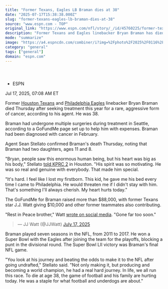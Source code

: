 ```yaml
---
title: "Former Texans, Eagles LB Braman dies at 38"
date: "2025-07-17T15:38:38.000Z"
slug: "former-texans-eagles-lb-braman-dies-at-38"
source: "www.espn.com - TOP"
original_link: "https://www.espn.com/nfl/story/_/id/45760225/former-texans-eagles-lb-bryan-braman-dies-age-38"
description: "Former Texans and Eagles linebacker Bryan Braman has died after seeking treatment this year for a rare, aggressive form of cancer, according to his agent. He was 38."
mode: "summarize"
image: "https://a4.espncdn.com/combiner/i?img=%2Fphoto%2F2025%2F0116%2Fr1439249_1296x729_16%2D9.jpg"
category: "general"
tags: ["general"]
domain: "espn.com"
---
```

<div id="readability-page-1" class="page"><section id="article-feed" data-behavior="author_overlay article_header_news_feed_item_meta article_legal_footer"><article data-id="45760225" data-behavior="story_scroll story_progress iframe" data-src="/nfl/story/_/id/45760225/former-texans-eagles-lb-bryan-braman-dies-age-38"><div><header></header><div><div><ul><li><p>ESPN</p></li></ul><p><span>Jul 17, 2025, 07:08 AM ET</span></p></div><p>Former <a data-clubhouse-guid="595690b3-2161-4913-a7a7-814af2fd2621" href="https://www.espn.com/nfl/team/_/name/hou/houston-texans">Houston Texans</a> and <a data-clubhouse-guid="d1a9b001-1df7-fbd7-ae4c-6ca7065286ec" href="https://www.espn.com/nfl/team/_/name/phi/philadelphia-eagles">Philadelphia Eagles</a> linebacker Bryan Braman died Thursday after seeking treatment this year for a rare, aggressive form of cancer, according to his agent. He was 38.</p><p>Braman had undergone multiple surgeries during treatment in Seattle, according to a GoFundMe page set up to help him with expenses. Braman had been diagnosed with cancer in February.</p><p>Agent Sean Stellato confirmed Braman's death Thursday, noting that Braman had two daughters, ages 11 and 8.</p><p>"Bryan, people saw this enormous human being, but his heart was big as his body," Stellato <a href="https://www.click2houston.com/sports/2025/07/17/ex-texans-lb-bryan-braman-dies-from-rare-cancer-his-heart-was-as-big-as-his-body-he-was-special/">told KPRC 2</a> in Houston. "His spirit was so motivating. He was so real and genuine with everybody. That made him special.</p><p>"It's hard. I feel like I lost my firstborn. This kid, he gave me his bed every time I came to Philadelphia. He would threaten me if I didn't stay with him. That's something I'll always cherish. My heart hurts today."</p><p>The GoFundMe for Braman raised more than $88,000, with former Texans star J.J. Watt giving $10,000 and other former teammates also contributing.</p><p>"Rest in Peace brother," Watt <a href="https://x.com/JJWatt/status/1945820572564271292">wrote on social media</a>. "Gone far too soon."</p><blockquote>— JJ Watt (@JJWatt) <a href="https://twitter.com/JJWatt/status/1945820572564271292?ref_src=twsrc%5Etfw">July 17, 2025</a></blockquote> <p>Braman played seven seasons in the NFL, from 2011 to 2017. He won a Super Bowl with the Eagles after joining the team for the playoffs, blocking a punt in the divisional round. The Super Bowl LII victory was Braman's final NFL game.</p><p>"You look at his journey and beating the odds to make it to the NFL after going undrafted," Stellato said. "Not only making it, but producing and becoming a world champion, he had a real hard journey. In life, we all run this race. To die at age 38, the game of football and his family are hurting today. He was a staple for what football and underdogs are about."</p>
</div></div></article></section></div>